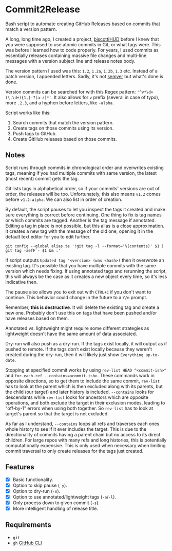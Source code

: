 # Commit2Release

Bash script to automate creating GitHub Releases based on commits that match a version pattern.

A long, long time ago, I created a project, [biscottiHUD](https://github.com/MedicodiBiscotti/biscottihud) before I knew that you were supposed to use atomic commits in Git, or what tags were. This was before I learned how to code properly. For years, I used commits as essentially releases containing massive file changes and multi-line messages with a version subject line and release notes body.

The version pattern I used was this: `1.2`, `1.2a`, `1.2b`, `1.3` etc. Instead of a patch version, I appended letters. Sadly, it's not [semver](https://semver.org/) but what's done is done.

Version commits can be searched for with this Regex pattern: `'^v*\d+(\.\d+){1,}-?[a-z]*'`. It also allows for `v` prefix (several in case of typo), more `.2.3`, and a hyphen before letters, like `-alpha`.

Script works like this:

1. Search commits that match the version pattern.
2. Create tags on those commits using its version.
3. Push tags to GitHub.
4. Create GitHub releases based on those commits.

## Notes

Script runs through commits in chronological order and overwrites existing tags, meaning if you had multiple commits with same version, the latest (most recent) commit gets the tag.

Git lists tags in alphabetical order, so if your commits' versions are out of order, the releases will be too. Unfortunately, this also means `v1.2` comes before `v1.2-alpha`. We can also list in order of creation.

By default, the script pauses to let you inspect the tags it created and make sure everything is correct before continuing. One thing to fix is tag names or which commits are tagged. Another is the tag message if annotated. Editing a tag in place is not possible, but this alias is a close approximation. It creates a new tag with the message of the old one, opening it in the default text editor for you to edit further.

```shell
git config --global alias.te '!git tag -l --format='%(contents)' $1 | git tag -aefF - $1 && :'
```

If script outputs `Updated tag '<version> (was <hash>)` then it overwrote an existing tag. It's possible that you have multiple commits with the same version which needs fixing. If using annotated tags and rerunning the script, this will always be the case as it creates a new object every time, so it's less indicative then.

The pause also allows you to exit out with `CTRL+C` if you don't want to continue. This behavior could change in the future to a `Y/n` prompt.

Remember, **this is destructive**. It will delete the existing tag and create a new one. Probably don't use this on tags that have been pushed and/or have releases based on them.

Annotated vs. lightweight might require some different strategies as lightweight doesn't have the same amount of data associated.

Dry-run will also push as a dry-run. If the tags exist locally, it will output as if pushed to remote. If the tags don't exist locally because they weren't created during the dry-run, then it will likely just show `Everything up-to-date`.

Stopping at specified commit works by using `rev-list HEAD ^<commit-ish>^` and `for-each-ref --contains=<commit-ish>`. These commands work in opposite directions, so to get them to include the same commit, `rev-list` has to look at the parent which is then excluded along with its parents, but the child (our target) and later history is included. `--contains` looks for descendants while `rev-list` looks for ancestors which are opposite operations, and both exclude the target in their exclusion modes, leading to "off-by-1" errors when using both together. So `rev-list` has to look at target's parent so that the target is not excluded.

As far as I understand, `--contains` loops all refs and traverses each ones whole history to see if it ever includes the target. This is due to the directionality of commits having a parent chain but no access to its direct children. For large repos with many refs and long histories, this is potentially computationally expensive. This is only used when necessary when limiting commit traversal to only create releases for the tags just created.

## Features

- [x] Basic functionality.
- [x] Option to skip pause (`-y`).
- [x] Option to dry-run (`-n`).
- [x] Option to use annotated/lightweight tags (`-a`/`-l`).
- [x] Only process down to given commit (`-s`).
- [x] More intelligent handling of release title.

## Requirements

- `git`
- `gh` [GitHub CLI](https://cli.github.com/)
